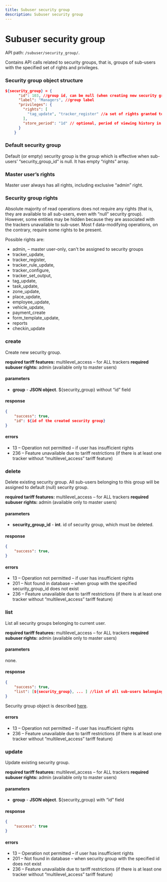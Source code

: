 ```yaml
---
title: Subuser security group
description: Subuser security group
---
```


# Subuser security group

API path: `/subuser/security_group/`.

Contains API calls related to security groups, that is, groups of sub-users with the specified set of rights and privileges.

### Security group object structure

```json
${security_group} = {
      "id": 103, //group id, can be null (when creating new security group)
      "label": "Managers", //group label
      "privileges": {
        "rights": [
          "tag_update", "tracker_register" //a set of rights granted to security group (see below)
        ],
        "store_period": "1d" // optional, period of viewing history in legacy duration format, e.g. "2h" (2 hours), "3d" (3 days), "5m" (5 months), "1y" (one year)
      }
    }
```

### Default security group

Default (or empty) security group is the group which is effective when sub-users’ “security_group_id” is null. It has empty “rights” array.

### Master user’s rights

Master user always has all rights, including exclusive “admin” right.

### Security group rights

Absolute majority of read operations does not require any rights (that is, they are available to all sub-users, even with “null” security group). However, some entities may be hidden because they are associated with the trackers unavailable to sub-user.
Most f data-modifying operations, on the contrary, require some rights to be present.

Possible rights are:

*   admin, – master user-only, can't be assigned to security groups
*   tracker_update,
*   tracker_register,
*   tracker_rule_update,
*   tracker_configure,
*   tracker_set_output,
*   tag_update,
*   task_update,
*   zone_update,
*   place_update,
*   employee_update,
*   vehicle_update,
*   payment_create
*   form_template_update,
*   reports
*   checkin_update

### create

Create new security group.

**required tariff features:** multilevel_access – for ALL trackers
**required subuser rights:** admin (available only to master users)

#### parameters

* **group** - **JSON object**. ${security_group} without “id” field

#### response

```json
{
    "success": true,
    "id": ${id of the created security group}
}
```

#### errors
*   13 – Operation not permitted – if user has insufficient rights
*   236 – Feature unavailable due to tariff restrictions (if there is at least one tracker without “multilevel_access” tariff feature)


### delete

Delete existing security group.
All sub-users belonging to this group will be assigned to default (null) security group.

**required tariff features:** multilevel_access – for ALL trackers
**required subuser rights:** admin (available only to master users)

#### parameters
* **security_group_id** - **int**. id of security group, which must be deleted.

#### response

```json
{
    "success": true,
}
```

#### errors
*   13 – Operation not permitted – if user has insufficient rights
*   201 – Not found in database – when group with the specified security_group_id does not exist
*   236 – Feature unavailable due to tariff restrictions (if there is at least one tracker without “multilevel_access” tariff feature)

### list

List all security groups belonging to current user.

**required tariff features:** multilevel_access – for ALL trackers
**required subuser rights:** admin (available only to master users)

#### parameters
none.

#### response

```json
{
    "success": true,
    "list": [${security_group}, ... ] //list of all sub-users belonging to this master account
}
```
Security group object is described [here](#security-group-object-structure).

#### errors

*   13 – Operation not permitted – if user has insufficient rights
*   236 – Feature unavailable due to tariff restrictions (if there is at least one tracker without “multilevel_access” tariff feature)

### update

Update existing security group.

**required tariff features:** multilevel_access – for ALL trackers
**required subuser rights:** admin (available only to master users)

#### parameters
* **group** - **JSON object**. ${security_group} with “id” field

#### response

```json
{
    "success": true
}
```

#### errors
*   13 – Operation not permitted – if user has insufficient rights
*   201 – Not found in database – when security group with the specified id does not exist
*   236 – Feature unavailable due to tariff restrictions (if there is at least one tracker without “multilevel_access” tariff feature)

